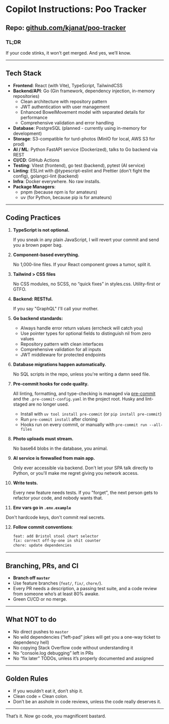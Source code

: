 # Copilot Instructions: Poo Tracker

## Repo: [github.com/kjanat/poo-tracker](https://github.com/kjanat/poo-tracker)

### TL;DR

If your code stinks, it won’t get merged. And yes, we’ll know.

---

## Tech Stack

- **Frontend**: React (with Vite), TypeScript, TailwindCSS
- **Backend/API**: Go (Gin framework, dependency injection, in-memory repositories)
  - Clean architecture with repository pattern
  - JWT authentication with user management
  - Enhanced BowelMovement model with separated details for performance
  - Comprehensive validation and error handling
- **Database**: PostgreSQL (planned - currently using in-memory for development)
- **Storage**: S3-compatible for turd-photos (MinIO for local, AWS S3 for prod)
- **AI / ML**: Python FastAPI service (Dockerized), talks to Go backend via REST
- **CI/CD**: GitHub Actions
- **Testing**: Vitest (frontend), go test (backend), pytest (AI service)
- **Linting**: ESLint with @typescript-eslint and Prettier (don't fight the config), golangci-lint (backend)
- **Infra**: Docker everywhere. No raw installs.
- **Package Managers**:
  - pnpm (because npm is for amateurs)
  - uv (for Python, because pip is for amateurs)

---

## Coding Practices

1. **TypeScript is not optional.**

   If you sneak in any plain JavaScript, I will revert your commit and send you a brown paper bag.

2. **Component-based everything.**

   No 1,000-line files. If your React component grows a tumor, split it.

3. **Tailwind > CSS files**

   No CSS modules, no SCSS, no “quick fixes” in styles.css. Utility-first or GTFO.

4. **Backend: RESTful.**

   If you say "GraphQL" I'll call your mother.

5. **Go backend standards:**

   - Always handle error return values (errcheck will catch you)
   - Use pointer types for optional fields to distinguish nil from zero values
   - Repository pattern with clean interfaces
   - Comprehensive validation for all inputs
   - JWT middleware for protected endpoints

6. **Database migrations happen automatically.**

   No SQL scripts in the repo, unless you're writing a damn seed file.

7. **Pre-commit hooks for code quality.**

   All linting, formatting, and type-checking is managed via [pre-commit](https://pre-commit.com) and the `.pre-commit-config.yaml` in the project root. Husky and lint-staged are no longer used.

   - Install with `uv tool install pre-commit` (or `pip install pre-commit`)
   - Run `pre-commit install` after cloning
   - Hooks run on every commit, or manually with `pre-commit run --all-files`

8. **Photo uploads must stream.**

   No base64 blobs in the database, you animal.

9. **AI service is firewalled from main app.**

   Only ever accessible via backend. Don't let your SPA talk directly to Python, or you'll make me regret giving you network access.

10. **Write tests.**

    Every new feature needs tests. If you "forget", the next person gets to refactor your code, and nobody wants that.

11. **Env vars go in `.env.example`**

Don't hardcode keys, don't commit real secrets.

12. **Follow commit conventions**:

    ```txt
    feat: add Bristol stool chart selector
    fix: correct off-by-one in shit counter
    chore: update dependencies
    ```

---

## Branching, PRs, and CI

- **Branch off `master`**
- Use feature branches (`feat/`, `fix/`, `chore/`).
- Every PR needs a description, a passing test suite, and a code review from someone who’s at least 80% awake.
- Green CI/CD or no merge.

---

## What NOT to do

- No direct pushes to `master`
- No wild dependencies (“left-pad” jokes will get you a one-way ticket to dependency hell)
- No copying Stack Overflow code without understanding it
- No “console.log debugging” left in PRs
- No “fix later” TODOs, unless it’s properly documented and assigned

---

## Golden Rules

- If you wouldn’t eat it, don’t ship it.
- Clean code = Clean colon.
- Don’t be an asshole in code reviews, unless the code really deserves it.

---

That’s it. Now go code, you magnificent bastard.
